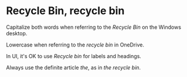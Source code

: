 # Recycle Bin, recycle bin

Capitalize both words when referring to the *Recycle Bin* on the Windows desktop.

Lowercase when referring to the *recycle bin* in OneDrive.

In UI, it's OK to use *Recycle bin* for labels and headings.

Always use the definite article *the*, as in *the* *recycle bin*.
